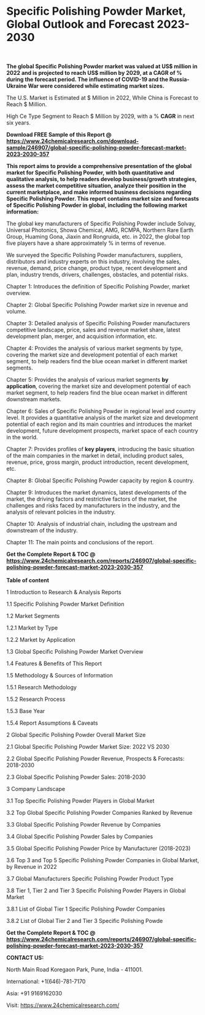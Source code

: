 <h1>Specific Polishing Powder Market, Global Outlook and Forecast 2023-2030</h1><br/><p><strong>The global Specific Polishing Powder market was valued at US$ million in 2022 and is projected to reach US$ million by 2029, at a <strong>CAGR</strong> of % during the forecast period. The influence of COVID-19 and the Russia-Ukraine War were considered while estimating market sizes.</strong></p><p>The U.S. Market is Estimated at $ Million in 2022, While China is Forecast to Reach $ Million.</p><p>High Ce Type Segment to Reach $ Million by 2029, with a % <strong>CAGR</strong> in next six years.</p><div><b>Download FREE Sample of this Report @ <a href="https://www.24chemicalresearch.com/download-sample/246907/global-specific-polishing-powder-forecast-market-2023-2030-357">https://www.24chemicalresearch.com/download-sample/246907/global-specific-polishing-powder-forecast-market-2023-2030-357</a></b></div><p><strong>This report aims to provide a comprehensive presentation of the global market for Specific Polishing Powder, with both quantitative and qualitative analysis, to help readers develop business/growth strategies, assess the market competitive situation, analyze their position in the current marketplace, and make informed business decisions regarding Specific Polishing Powder. This report contains market size and forecasts of Specific Polishing Powder in global, including the following market information:</strong></p><p>The global key manufacturers of Specific Polishing Powder include Solvay, Universal Photonics, Showa Chemical, AMG, RCMPA, Northern Rare Earth Group, Huaming Gona, Jiaxin and Rongruida, etc. in 2022, the global top five players have a share approximately % in terms of revenue.</p><p>We surveyed the Specific Polishing Powder manufacturers, suppliers, distributors and industry experts on this industry, involving the sales, revenue, demand, price change, product type, recent development and plan, industry trends, drivers, challenges, obstacles, and potential risks.</p><p>Chapter 1: Introduces the definition of Specific Polishing Powder, market overview.</p><p>Chapter 2: Global Specific Polishing Powder market size in revenue and volume.</p><p>Chapter 3: Detailed analysis of Specific Polishing Powder manufacturers competitive landscape, price, sales and revenue market share, latest development plan, merger, and acquisition information, etc.</p><p>Chapter 4: Provides the analysis of various market segments by type, covering the market size and development potential of each market segment, to help readers find the blue ocean market in different market segments.</p><p>Chapter 5: Provides the analysis of various market segments <strong>by application</strong>, covering the market size and development potential of each market segment, to help readers find the blue ocean market in different downstream markets.</p><p>Chapter 6: Sales of Specific Polishing Powder in regional level and country level. It provides a quantitative analysis of the market size and development potential of each region and its main countries and introduces the market development, future development prospects, market space of each country in the world.</p><p>Chapter 7: Provides profiles of <strong>key players</strong>, introducing the basic situation of the main companies in the market in detail, including product sales, revenue, price, gross margin, product introduction, recent development, etc.</p><p>Chapter 8: Global Specific Polishing Powder capacity by region & country.</p><p>Chapter 9: Introduces the market dynamics, latest developments of the market, the driving factors and restrictive factors of the market, the challenges and risks faced by manufacturers in the industry, and the analysis of relevant policies in the industry.</p><p>Chapter 10: Analysis of industrial chain, including the upstream and downstream of the industry.</p><p>Chapter 11: The main points and conclusions of the report.</p><div><b>Get the Complete Report & TOC @ <a href="https://www.24chemicalresearch.com/reports/246907/global-specific-polishing-powder-forecast-market-2023-2030-357">https://www.24chemicalresearch.com/reports/246907/global-specific-polishing-powder-forecast-market-2023-2030-357</a></b></div><br><b>Table of content</b><p>1 Introduction to Research & Analysis Reports<br />
 
  1.1 Specific Polishing Powder Market Definition<br />
 
  1.2 Market Segments<br />
 
  1.2.1 Market by Type<br />
 
  1.2.2 Market by Application<br />
 
  1.3 Global Specific Polishing Powder Market Overview<br />
 
  1.4 Features & Benefits of This Report<br />
 
  1.5 Methodology & Sources of Information<br />
 
  1.5.1 Research Methodology<br />
 
  1.5.2 Research Process<br />
 
  1.5.3 Base Year<br />
 
  1.5.4 Report Assumptions & Caveats<br />
 
 2 Global Specific Polishing Powder Overall Market Size<br />
 
  2.1 Global Specific Polishing Powder Market Size: 2022 VS 2030<br />
 
  2.2 Global Specific Polishing Powder Revenue, Prospects & Forecasts: 2018-2030<br />
 
  2.3 Global Specific Polishing Powder Sales: 2018-2030<br />
 
 3 Company Landscape<br />
 
  3.1 Top Specific Polishing Powder Players in Global Market<br />
 
  3.2 Top Global Specific Polishing Powder Companies Ranked by Revenue<br />
 
  3.3 Global Specific Polishing Powder Revenue by Companies<br />
 
  3.4 Global Specific Polishing Powder Sales by Companies<br />
 
  3.5 Global Specific Polishing Powder Price by Manufacturer (2018-2023)<br />
 
  3.6 Top 3 and Top 5 Specific Polishing Powder Companies in Global Market, by Revenue in 2022<br />
 
  3.7 Global Manufacturers Specific Polishing Powder Product Type<br />
 
  3.8 Tier 1, Tier 2 and Tier 3 Specific Polishing Powder Players in Global Market<br />
 
  3.8.1 List of Global Tier 1 Specific Polishing Powder Companies<br />
 
  3.8.2 List of Global Tier 2 and Tier 3 Specific Polishing Powde<br><div><b>Get the Complete Report & TOC @ <a href="https://www.24chemicalresearch.com/reports/246907/global-specific-polishing-powder-forecast-market-2023-2030-357">https://www.24chemicalresearch.com/reports/246907/global-specific-polishing-powder-forecast-market-2023-2030-357</a></b></div></p>
 
 <b>CONTACT US:</b><br>
 
 North Main Road Koregaon Park, Pune, India - 411001.<br/>
 
 International: +1(646)-781-7170<br/>
 
 Asia: +91 9169162030<br/>
 
 Visit: <a href="https://www.24chemicalresearch.com/">https://www.24chemicalresearch.com/</a>
 
 <br>